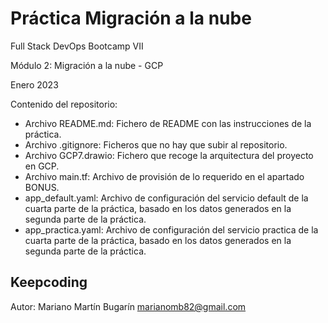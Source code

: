 # Práctica Migración a la nube
Full Stack DevOps Bootcamp VII

Módulo 2: Migración a la nube - GCP

Enero 2023

Contenido del repositorio:
* Archivo README.md: Fichero de README con las instrucciones de la práctica.
* Archivo .gitignore: Ficheros que no hay que subir al repositorio. 
* Archivo GCP7.drawio: Fichero que recoge la arquitectura del proyecto en GCP.
* Archivo main.tf: Archivo de provisión de lo requerido en el apartado BONUS.
* app_default.yaml: Archivo de configuración del servicio default de la cuarta parte de la práctica, basado en los datos generados en la segunda parte de la práctica.
* app_practica.yaml: Archivo de configuración del servicio practica de la cuarta parte de la práctica, basado en los datos generados en la segunda parte de la práctica.


## Keepcoding
Autor: 
Mariano Martín Bugarín <marianomb82@gmail.com>